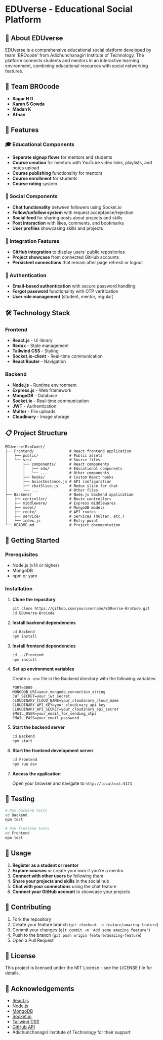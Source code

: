 # EDUverse - Educational Social Platform

## 🌟 About EDUverse

EDUverse is a comprehensive educational social platform developed by team 'BROcode' from Adichunchanagiri Institute of Technology. The platform connects students and mentors in an interactive learning environment, combining educational resources with social networking features.

## 👥 Team BROcode

- **Sagar H D**
- **Karan S Gowda**
- **Madan K**
- **Afnan**

## 🚀 Features

### 🎓 Educational Components
- **Separate signup flows** for mentors and students
- **Course creation** for mentors with YouTube video links, playlists, and notes upload
- **Course publishing** functionality for mentors
- **Course enrollment** for students
- **Course rating** system

### 💬 Social Components
- **Chat functionality** between followers using Socket.io
- **Follow/unfollow system** with request acceptance/rejection
- **Social feed** for sharing posts about projects and skills
- **Post interaction** with likes, comments, and bookmarks
- **User profiles** showcasing skills and projects

### 🔗 Integration Features
- **GitHub integration** to display users' public repositories
- **Project showcase** from connected GitHub accounts
- **Persistent connections** that remain after page refresh or logout

### 🔐 Authentication
- **Email-based authentication** with secure password handling
- **Forgot password** functionality with OTP verification
- **User role management** (student, mentor, regular)

## 🛠️ Technology Stack

### Frontend
- **React.js** - UI library
- **Redux** - State management
- **Tailwind CSS** - Styling
- **Socket.io-client** - Real-time communication
- **React Router** - Navigation

### Backend
- **Node.js** - Runtime environment
- **Express.js** - Web framework
- **MongoDB** - Database
- **Socket.io** - Real-time communication
- **JWT** - Authentication
- **Multer** - File uploads
- **Cloudinary** - Image storage

## 📋 Project Structure

```
EDUverse(BroCode)/
├── Frontend/                # React frontend application
│   ├── public/              # Public assets
│   └── src/                 # Source files
│       ├── components/      # React components
│       │   ├── edu/         # Educational components
│       │   └── ...          # Other components
│       ├── hooks/           # Custom React hooks
│       ├── AxiosInstance.js # API configuration
│       ├── chatSlice.js     # Redux slice for chat
│       └── ...              # Other files
├── Backend/                 # Node.js backend application
│   ├── controller/          # Route controllers
│   ├── middleware/          # Express middlewares
│   ├── model/               # MongoDB models
│   ├── route/               # API routes
│   ├── service/             # Services (multer, etc.)
│   └── index.js             # Entry point
└── README.md                # Project documentation
```

## 🚀 Getting Started

### Prerequisites
- Node.js (v14 or higher)
- MongoDB
- npm or yarn

### Installation

1. **Clone the repository**
   ```bash
   git clone https://github.com/yourusername/EDUverse-BroCode.git
   cd EDUverse-BroCode
   ```

2. **Install backend dependencies**
   ```bash
   cd Backend
   npm install
   ```

3. **Install frontend dependencies**
   ```bash
   cd ../Frontend
   npm install
   ```

4. **Set up environment variables**

   Create a `.env` file in the Backend directory with the following variables:
   ```
   PORT=3000
   MONGODB_URI=your_mongodb_connection_string
   JWT_SECRET=your_jwt_secret
   CLOUDINARY_CLOUD_NAME=your_cloudinary_cloud_name
   CLOUDINARY_API_KEY=your_cloudinary_api_key
   CLOUDINARY_API_SECRET=your_cloudinary_api_secret
   EMAIL_USER=your_email_for_sending_otps
   EMAIL_PASS=your_email_password
   ```

5. **Start the backend server**
   ```bash
   cd Backend
   npm start
   ```

6. **Start the frontend development server**
   ```bash
   cd Frontend
   npm run dev
   ```

7. **Access the application**

   Open your browser and navigate to `http://localhost:5173`

## 🧪 Testing

```bash
# Run backend tests
cd Backend
npm test

# Run frontend tests
cd Frontend
npm test
```

## 📱 Usage

1. **Register as a student or mentor**
2. **Explore courses** or create your own if you're a mentor
3. **Connect with other users** by following them
4. **Share your projects and skills** in the social hub
5. **Chat with your connections** using the chat feature
6. **Connect your GitHub account** to showcase your projects

## 🤝 Contributing

1. Fork the repository
2. Create your feature branch (`git checkout -b feature/amazing-feature`)
3. Commit your changes (`git commit -m 'Add some amazing feature'`)
4. Push to the branch (`git push origin feature/amazing-feature`)
5. Open a Pull Request

## 📄 License

This project is licensed under the MIT License - see the LICENSE file for details.

## 🙏 Acknowledgements

- [React.js](https://reactjs.org/)
- [Node.js](https://nodejs.org/)
- [MongoDB](https://www.mongodb.com/)
- [Socket.io](https://socket.io/)
- [Tailwind CSS](https://tailwindcss.com/)
- [GitHub API](https://docs.github.com/en/rest)
- Adichunchanagiri Institute of Technology for their support
